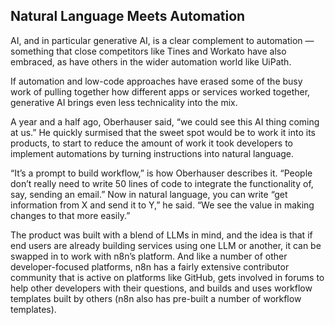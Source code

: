 ## Natural Language Meets Automation

AI, and in particular generative AI, is a clear complement to automation — something that close competitors like Tines and Workato have also embraced, as have others in the wider automation world like UiPath. 

If automation and low-code approaches have erased some of the busy work of pulling together how different apps or services worked together, generative AI brings even less technicality into the mix. 

A year and a half ago, Oberhauser said, “we could see this AI thing coming at us.” He quickly surmised that the sweet spot would be to work it into its products, to start to reduce the amount of work it took developers to implement automations by turning instructions into natural language. 

“It’s a prompt to build workflow,” is how Oberhauser describes it. “People don’t really need to write 50 lines of code to integrate the functionality of, say, sending an email.” Now in natural language, you can write “get information from X and send it to Y,” he said. “We see the value in making changes to that more easily.” 

The product was built with a blend of LLMs in mind, and the idea is that if end users are already building services using one LLM or another, it can be swapped in to work with n8n’s platform. And like a number of other developer-focused platforms, n8n has a fairly extensive contributor community that is active on platforms like GitHub, gets involved in forums to help other developers with their questions, and builds and uses workflow templates built by others (n8n also has pre-built a number of workflow templates).